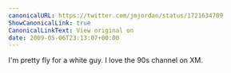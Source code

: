 ```yaml
---
canonicalURL: https://twitter.com/jmjordan/status/1721634709
ShowCanonicalLink: true
CanonicalLinkText: View original on
date: 2009-05-06T23:13:07+00:00
---
```

I'm pretty fly for a white guy. I love the 90s channel on XM.